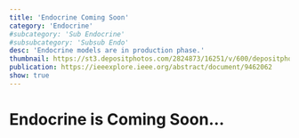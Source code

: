 ```yaml
---
title: 'Endocrine Coming Soon'
category: 'Endocrine'
#subcategory: 'Sub Endocrine'
#subsubcategory: 'Subsub Endo'
desc: 'Endocrine models are in production phase.'
thumbnail: https://st3.depositphotos.com/2824873/16251/v/600/depositphotos_162517578-stock-illustration-endocrine-system-image.jpg
publication: https://ieeexplore.ieee.org/abstract/document/9462062
show: true
---
```

# Endocrine is Coming Soon...